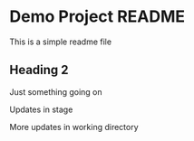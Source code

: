 # Demo Project README

This is a simple readme file

## Heading 2
Just something going on

Updates in stage

More updates in working directory

